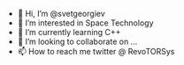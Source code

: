 - 👋 Hi, I’m @svetgeorgiev
- 👀 I’m interested in Space Technology
- 🌱 I’m currently learning C++
- 💞️ I’m looking to collaborate on ...
- 📫 How to reach me twitter @ RevoTORSys

<!---
svetgeorgiev/svetgeorgiev is a ✨ special ✨ repository because its `README.md` (this file) appears on your GitHub profile.
You can click the Preview link to take a look at your changes.
--->

